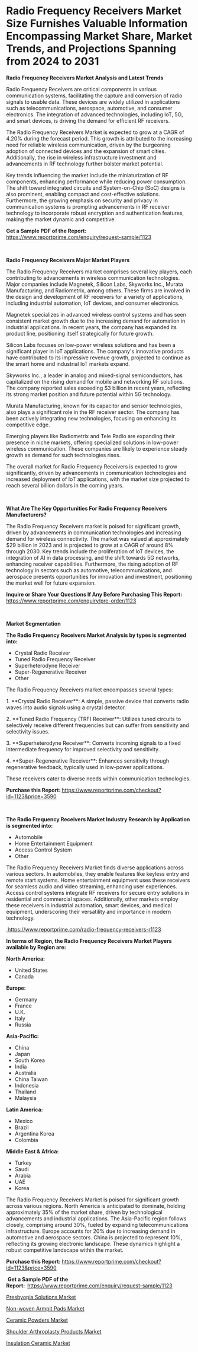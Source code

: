 <p><h1>Radio Frequency Receivers Market Size Furnishes Valuable Information Encompassing Market Share, Market Trends, and Projections Spanning from 2024 to 2031</h1></p><p><strong>Radio Frequency Receivers Market Analysis and Latest Trends</strong></p>
<p><p>Radio Frequency Receivers are critical components in various communication systems, facilitating the capture and conversion of radio signals to usable data. These devices are widely utilized in applications such as telecommunications, aerospace, automotive, and consumer electronics. The integration of advanced technologies, including IoT, 5G, and smart devices, is driving the demand for efficient RF receivers. </p><p>The Radio Frequency Receivers Market is expected to grow at a CAGR of 4.20% during the forecast period. This growth is attributed to the increasing need for reliable wireless communication, driven by the burgeoning adoption of connected devices and the expansion of smart cities. Additionally, the rise in wireless infrastructure investment and advancements in RF technology further bolster market potential.</p><p>Key trends influencing the market include the miniaturization of RF components, enhancing performance while reducing power consumption. The shift toward integrated circuits and System-on-Chip (SoC) designs is also prominent, enabling compact and cost-effective solutions. Furthermore, the growing emphasis on security and privacy in communication systems is prompting advancements in RF receiver technology to incorporate robust encryption and authentication features, making the market dynamic and competitive.</p></p>
<p><strong>Get a Sample PDF of the Report:&nbsp;</strong> <a href="https://www.reportprime.com/enquiry/request-sample/1123">https://www.reportprime.com/enquiry/request-sample/1123</a></p>
<p>&nbsp;</p>
<p><strong>Radio Frequency Receivers Major Market Players</strong></p>
<p><p>The Radio Frequency Receivers market comprises several key players, each contributing to advancements in wireless communication technologies. Major companies include Magnetek, Silicon Labs, Skyworks Inc., Murata Manufacturing, and Radiometrix, among others. These firms are involved in the design and development of RF receivers for a variety of applications, including industrial automation, IoT devices, and consumer electronics.</p><p>Magnetek specializes in advanced wireless control systems and has seen consistent market growth due to the increasing demand for automation in industrial applications. In recent years, the company has expanded its product line, positioning itself strategically for future growth.</p><p>Silicon Labs focuses on low-power wireless solutions and has been a significant player in IoT applications. The company's innovative products have contributed to its impressive revenue growth, projected to continue as the smart home and industrial IoT markets expand.</p><p>Skyworks Inc., a leader in analog and mixed-signal semiconductors, has capitalized on the rising demand for mobile and networking RF solutions. The company reported sales exceeding $3 billion in recent years, reflecting its strong market position and future potential within 5G technology.</p><p>Murata Manufacturing, known for its capacitor and sensor technologies, also plays a significant role in the RF receiver sector. The company has been actively integrating new technologies, focusing on enhancing its competitive edge.</p><p>Emerging players like Radiometrix and Tele Radio are expanding their presence in niche markets, offering specialized solutions in low-power wireless communication. These companies are likely to experience steady growth as demand for such technologies rises.</p><p>The overall market for Radio Frequency Receivers is expected to grow significantly, driven by advancements in communication technologies and increased deployment of IoT applications, with the market size projected to reach several billion dollars in the coming years.</p></p>
<p>&nbsp;</p>
<p><strong>What Are The Key Opportunities For Radio Frequency Receivers Manufacturers?</strong></p>
<p><p>The Radio Frequency Receivers market is poised for significant growth, driven by advancements in communication technologies and increasing demand for wireless connectivity. The market was valued at approximately $29 billion in 2023 and is projected to grow at a CAGR of around 8% through 2030. Key trends include the proliferation of IoT devices, the integration of AI in data processing, and the shift towards 5G networks, enhancing receiver capabilities. Furthermore, the rising adoption of RF technology in sectors such as automotive, telecommunications, and aerospace presents opportunities for innovation and investment, positioning the market well for future expansion.</p></p>
<p><strong>Inquire or Share Your Questions If Any Before Purchasing This Report:</strong> <a href="https://www.reportprime.com/enquiry/pre-order/1123">https://www.reportprime.com/enquiry/pre-order/1123</a></p>
<p>&nbsp;</p>
<p><strong>Market Segmentation</strong></p>
<p><strong>The Radio Frequency Receivers Market Analysis by types is segmented into:</strong></p>
<p><ul><li>Crystal Radio Receiver</li><li>Tuned Radio Frequency Receiver</li><li>Superheterodyne Receiver</li><li>Super-Regenerative Receiver</li><li>Other</li></ul></p>
<p><p>The Radio Frequency Receivers market encompasses several types: </p><p>1. **Crystal Radio Receiver**: A simple, passive device that converts radio waves into audio signals using a crystal detector. </p><p>2. **Tuned Radio Frequency (TRF) Receiver**: Utilizes tuned circuits to selectively receive different frequencies but can suffer from sensitivity and selectivity issues. </p><p>3. **Superheterodyne Receiver**: Converts incoming signals to a fixed intermediate frequency for improved selectivity and sensitivity. </p><p>4. **Super-Regenerative Receiver**: Enhances sensitivity through regenerative feedback, typically used in low-power applications. </p><p>These receivers cater to diverse needs within communication technologies.</p></p>
<p><strong>Purchase this Report:&nbsp;</strong><a href="https://www.reportprime.com/checkout?id=1123&price=3590">https://www.reportprime.com/checkout?id=1123&price=3590</a></p>
<p>&nbsp;</p>
<p><strong>The Radio Frequency Receivers Market Industry Research by Application is segmented into:</strong></p>
<p><ul><li>Automobile</li><li>Home Entertainment Equipment</li><li>Access Control System</li><li>Other</li></ul></p>
<p><p>The Radio Frequency Receivers Market finds diverse applications across various sectors. In automobiles, they enable features like keyless entry and remote start systems. Home entertainment equipment uses these receivers for seamless audio and video streaming, enhancing user experiences. Access control systems integrate RF receivers for secure entry solutions in residential and commercial spaces. Additionally, other markets employ these receivers in industrial automation, smart devices, and medical equipment, underscoring their versatility and importance in modern technology.</p></p>
<p><a href="https://www.reportprime.com/radio-frequency-receivers-r1123">&nbsp;https://www.reportprime.com/radio-frequency-receivers-r1123</a></p>
<p><strong>In terms of Region, the Radio Frequency Receivers Market Players available by Region are:</strong></p>
<p>
    <p> <strong> North America: </strong>
        <ul>
            <li>United States</li>
            <li>Canada</li>
        </ul>
        </p> 
    <p> <strong> Europe: </strong>
        <ul>
            <li>Germany</li>
            <li>France</li>
            <li>U.K.</li>
            <li>Italy</li>
            <li>Russia</li>
        </ul>
        </p> 
    <p> <strong> Asia-Pacific: </strong>
        <ul>
            <li>China</li>
            <li>Japan</li>
            <li>South Korea</li>
            <li>India</li>
            <li>Australia</li>
            <li>China Taiwan</li>
            <li>Indonesia</li>
            <li>Thailand</li>
            <li>Malaysia</li>
        </ul>
        </p> 
    <p> <strong> Latin America: </strong>
        <ul>
            <li>Mexico</li>
            <li>Brazil</li>
            <li>Argentina Korea</li>
            <li>Colombia</li>
        </ul>
        </p> 
    <p> <strong> Middle East & Africa: </strong>
        <ul>
            <li>Turkey</li>
            <li>Saudi</li>
            <li>Arabia</li>
            <li>UAE</li>
            <li>Korea</li>
        </ul>
    </p>
    </p>
<p><p>The Radio Frequency Receivers Market is poised for significant growth across various regions. North America is anticipated to dominate, holding approximately 35% of the market share, driven by technological advancements and industrial applications. The Asia-Pacific region follows closely, comprising around 30%, fueled by expanding telecommunications infrastructure. Europe accounts for 20% due to increasing demand in automotive and aerospace sectors. China is projected to represent 10%, reflecting its growing electronic landscape. These dynamics highlight a robust competitive landscape within the market.</p></p>
<p><strong>Purchase this Report: </strong><a href="https://www.reportprime.com/checkout?id=1123&price=3590">https://www.reportprime.com/checkout?id=1123&price=3590</a></p>
<p>&nbsp;<strong>Get a Sample PDF of the Report:&nbsp;&nbsp;</strong><a href="https://www.reportprime.com/enquiry/request-sample/1123">https://www.reportprime.com/enquiry/request-sample/1123</a></p>
<p><strong></strong></p>
<p><p><a href="https://medium.com/@woods76241/presbyopia-solutions-market-size-growth-trends-statistics-forecasts-2024-2031-ffc7e061b482">Presbyopia Solutions Market</a></p><p><a href="https://issuu.com/reportprime-2/docs/non-woven-armpit-pads-market-size-2_89d1ed86ef4f11">Non-woven Armpit Pads Market</a></p><p><a href="https://www.linkedin.com/pulse/ceramic-powders-market-outlook-share-analysis-growth-trends-ge0ac?trackingId=WMoKLSJ9RRitMJVJI7sdOQ%3D%3D">Ceramic Powders Market</a></p><p><a href="https://issuu.com/reportprime-2/docs/shoulder-arthroplasty-products-mark_2d0061f8126811">Shoulder Arthroplasty Products Market</a></p><p><a href="https://www.linkedin.com/pulse/global-insulation-ceramic-market-focus-application-end-use-sra9c?trackingId=MEYsnXzBSZScYQCxj%2F6GSA%3D%3D">Insulation Ceramic Market</a></p></p>